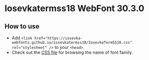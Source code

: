 # Iosevkatermss18 WebFont 30.3.0

## How to use

- Add `<link href="https://iosevka-webfonts.github.io/iosevkatermss18/IosevkaTermSS18.css" rel="stylesheet" />` to your `<head>`.
- Check out the [CSS file](./IosevkaTermSS18.css) for browsing the name of font family.
